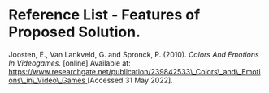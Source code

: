 # Reference List - Features of Proposed Solution.

Joosten, E., Van Lankveld, G. and Spronck, P. (2010). _Colors And Emotions In Videogames_. \[online] Available at: [https://www.researchgate.net/publication/239842533\_Colors\_and\_Emotions\_in\_Video\_Games ](https://www.researchgate.net/publication/239842533\_Colors\_and\_Emotions\_in\_Video\_Games)\[Accessed 31 May 2022].
